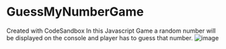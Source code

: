 # GuessMyNumberGame
Created with CodeSandbox
In this Javascript Game a random number will be displayed on the console and player has to guess that number.
![image](https://github.com/DanthuluriSatya/GuessMyNumberGame/assets/54783024/ae8436bf-11f5-41d5-b379-2c25915e41b1)
